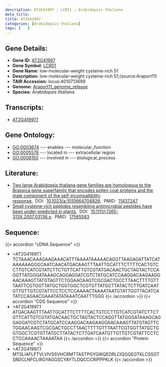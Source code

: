 ```yaml
---
description: AT2G41997 ; LCR51 ; Arabidopsis thaliana
meta_title:
title: AT2G41997
categories: [Arabidopsis thaliana]
tags: [   ]
---
```


## Gene Details:
- **Gene ID:** [AT2G41997](https://www.arabidopsis.org/locus?name=AT2G41997)
- **Gene Symbol:** <u>LCR51</u>
- **Gene Name:** low-molecular-weight cysteine-rich 51
- **Description:**   low-molecular-weight cysteine-rich 51;(source:Araport11)
- **TAIR Accession:** locus:4010713699
- **Genome:** [Araport11_genome_release](https://www.arabidopsis.org/download/list?dir=Genes%2FAraport11_genome_release)
- **Species:** *Arabidopsis thaliana*

## Transcripts:
   -  [AT2G41997.1](https://www.arabidopsis.org/gene?name=AT2G41997.1)
## Gene Ontology:
   - [GO:0003674](https://amigo.geneontology.org/amigo/term/GO:0003674)&nbsp;---&nbsp;enables&nbsp;---&nbsp;molecular_function
   - [GO:0005576](https://amigo.geneontology.org/amigo/term/GO:0005576)&nbsp;---&nbsp;located in&nbsp;---&nbsp;extracellular region
   - [GO:0008150](https://amigo.geneontology.org/amigo/term/GO:0008150)&nbsp;---&nbsp;involved in&nbsp;---&nbsp;biological_process
## Literature:
   - [Two large Arabidopsis thaliana gene families are homologous to the Brassica gene  superfamily that encodes pollen coat proteins and the male component of the  self-incompatibility response.](https://www.doi.org/10.1023/a:1010664704926)&nbsp;&nbsp;DOI:&nbsp;&nbsp;[10.1023/a:1010664704926](https://www.doi.org/10.1023/a:1010664704926);&nbsp;&nbsp;PMID:&nbsp;&nbsp;[11437247](https://pubmed.ncbi.nlm.nih.gov/11437247/)
   - [Small cysteine-rich peptides resembling antimicrobial peptides have been  under-predicted in plants.](https://www.doi.org/10.1111/j.1365-313X.2007.03136.x)&nbsp;&nbsp;DOI:&nbsp;&nbsp;[10.1111/j.1365-313X.2007.03136.x](https://www.doi.org/10.1111/j.1365-313X.2007.03136.x);&nbsp;&nbsp;PMID:&nbsp;&nbsp;[17565583](https://pubmed.ncbi.nlm.nih.gov/17565583/)
## Sequence:
{{< accordion "cDNA Sequence" >}}
- \>AT2G41997.1
TCTAAACAAAGAAGAAACATTTAAAATAAAAACAGGTTAAGAGATTATCATAAAAAAGGGCAATCAACATGACAAGTTTAATTGCATTTCTTTTCACTGTCCTTGTCATCGTATCTTCTGTTCATTGTCGTATGACAACTGCTAGTACTCCAGGTTATGGGATAAAGCAGGAGGATCGTCTATGCATCCAAGGACAAGAAGGAACAAAGTTATGTAGTTCTGGAACAAGTCGCGACTGCCTTAACTTTTGTTTAATTCGTGGTTATGCTGGTGGCTCGTGTTATGCTTATACTCTTGATCAATGTTGTTGTCGTATTCCTCCTCCAAAACTAAAATAATGTATTGGTTACATCATATCCAGAACGAAATATATAAATCAATTTGGG
{{< /accordion >}}
{{< accordion "CDS Sequence" >}}
- \>AT2G41997.1
ATGACAAGTTTAATTGCATTTCTTTTCACTGTCCTTGTCATCGTATCTTCTGTTCATTGTCGTATGACAACTGCTAGTACTCCAGGTTATGGGATAAAGCAGGAGGATCGTCTATGCATCCAAGGACAAGAAGGAACAAAGTTATGTAGTTCTGGAACAAGTCGCGACTGCCTTAACTTTTGTTTAATTCGTGGTTATGCTGGTGGCTCGTGTTATGCTTATACTCTTGATCAATGTTGTTGTCGTATTCCTCCTCCAAAACTAAAATAA
{{< /accordion >}}
{{< accordion "Protein Sequence" >}}
- \>AT2G41997.1
MTSLIAFLFTVLVIVSSVHCRMTTASTPGYGIKQEDRLCIQGQEGTKLCSSGTSRDCLNFCLIRGYAGGSCYAYTLDQCCCRIPPPKLK
{{< /accordion >}}
